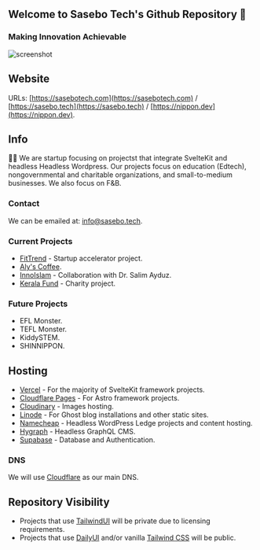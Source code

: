 ## Welcome to Sasebo Tech's Github Repository 👋
### Making Innovation Achievable

![screenshot](https://res.cloudinary.com/shinkirin/image/upload/v1668185744/sasebo-tech/og-3.webp)

## Website
URLs: [https://sasebotech.com](https://sasebotech.com) / [https://sasebo.tech](https://sasebo.tech) / [https://nippon.dev](https://nippon.dev).

## Info
🙋‍♀️ We are startup focusing on projectst that integrate SvelteKit and headless Headless Wordpress. Our projects focus on education (Edtech), nongovernmental and charitable organizations, and small-to-medium businesses. We also focus on F&B.

### Contact
We can be emailed at: <info@sasebo.tech>.

### Current Projects
- [FitTrend](https://fittrend.dev) - Startup accelerator project.
- [Aly's Coffee](https://alys.coffee).
- [InnoIslam](https://innoislam.com) - Collaboration with Dr. Salim Ayduz.
- [Kerala Fund](https://keralafund.org) - Charity project.

### Future Projects
- EFL Monster.
- TEFL Monster.
- KiddySTEM.
- SHINNIPPON.

## Hosting
- [Vercel](https://vercel.com/sasebo) - For the majority of SvelteKit framework projects.
- [Cloudflare Pages](https://pages.cloudflare.com/) - For Astro framework projects.
- [Cloudinary](https://cloudinary.com) - Images hosting.
- [Linode](https://linode.com) - For Ghost blog installations and other static sites.
- [Namecheap](https://namecheap.com) - Headless WordPress Ledge projects and content hosting. 
- [Hygraph](https://hygraph.com) - Headless GraphQL CMS.
- [Supabase](https://supabase.com) - Database and Authentication.

### DNS
We will use [Cloudflare](https://cloudflare.com/) as our main DNS.

## Repository Visibility
- Projects that use [TailwindUI](https://tailwindui.com) will be private due to licensing requirements.
- Projects that use [DailyUI](daisyui.com) and/or vanilla [Tailwind CSS](https://tailwindcss.com) will be public.
